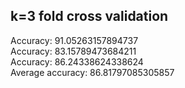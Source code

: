 ## k=3 fold cross validation

Accuracy:  91.05263157894737 \
Accuracy:  83.15789473684211 \
Accuracy:  86.24338624338624 \
Average accuracy: 86.81797085305857
